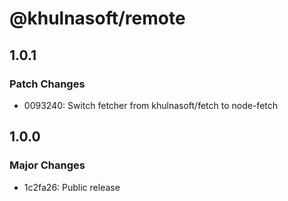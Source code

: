 # @khulnasoft/remote

## 1.0.1

### Patch Changes

- 0093240: Switch fetcher from khulnasoft/fetch to node-fetch

## 1.0.0

### Major Changes

- 1c2fa26: Public release
